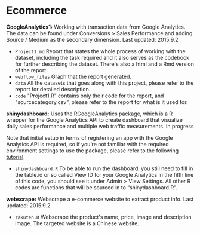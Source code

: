 # Ecommerce

**GoogleAnalytics1:** Working with transaction data from Google Analytics. The data can be found under Conversions > Sales Performance and adding Source / Medium as the secondary dimension. Last updated: 2015.9.2

- `Project1.md` Report that states the whole process of working with the dataset, including the task required and it also serves as the codebook for further describing the dataset. There's also a html and a Rmd version of the report.
- `webflow_files` Graph that the report generated.
- `data` All the datasets that goes along with this project, please refer to the report for detailed description.
- `code` "Project1.R" contains only the r code for the report, and "sourcecategory.csv", please refer to the report for what is it used for.

**shinydashboard:** Uses the RGoogleAnalytics package, which is a R wrapper for the Google Analytics API to create dashboard that visualize daily sales performance and multiple web traffic measurements. In progress

Note that initial setup in terms of registering an app with the Google Analytics API is required, so if you’re not familiar with the required environment settings to use the package, please refer to the following [tutorial](http://www.tatvic.com/blog/google-analytics-data-extraction-in-r/). 

- `shinydashboard.R` To be able to run the dashboard, you still need to fill in the table.id or so called View ID for your Google Analytics in the fifth line of this code, you should see it under Admin > View Settings. All other R codes are functions that will be sourced in to “shinydashboard.R”.  

**webscrape:** Webscrape a e-commerce website to extract product info. Last updated: 2015.9.2

- `rakuten.R` Webscrape the product's name, price, image and description image. The targeted website is a Chinese website.